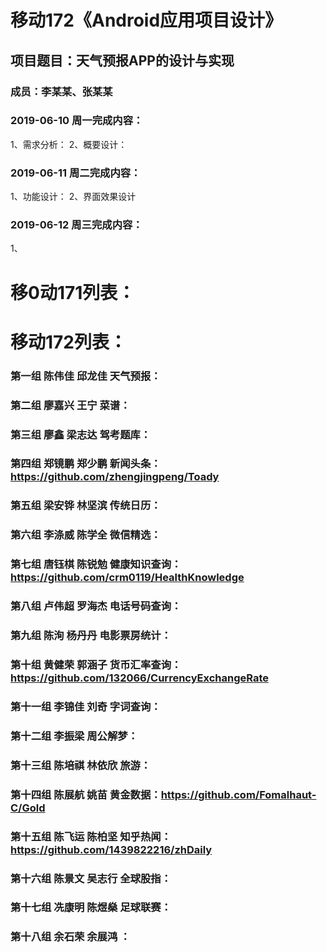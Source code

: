 # 移动172《Android应用项目设计》
## 项目题目：天气预报APP的设计与实现
### 成员：李某某、张某某

### 2019-06-10 周一完成内容：
1、需求分析：
2、概要设计：


### 2019-06-11 周二完成内容：
1、功能设计：
2、界面效果设计


### 2019-06-12 周三完成内容：
1、


# 移0动171列表：




# 移动172列表：
### 第一组	陈伟佳	邱龙佳	天气预报：
### 第二组	廖嘉兴	王宁	菜谱：
### 第三组	廖鑫	梁志达	驾考题库：
### 第四组	郑镜鹏	郑少鹏	新闻头条：https://github.com/zhengjingpeng/Toady
### 第五组	梁安铧	林坚滨	传统日历：
### 第六组	李涤威	陈学全	微信精选：
### 第七组	唐钰棋	陈锐勉	健康知识查询：https://github.com/crm0119/HealthKnowledge
### 第八组	卢伟超	罗海杰	电话号码查询：
### 第九组	陈洵	杨丹丹	电影票房统计：
### 第十组	黄健荣	郭涵子	货币汇率查询：https://github.com/132066/CurrencyExchangeRate
### 第十一组	李锦佳	刘奇	字词查询：
### 第十二组	李振梁		周公解梦：
### 第十三组	陈培祺	林依欣	旅游：
### 第十四组	陈展航	姚苗	黄金数据：https://github.com/Fomalhaut-C/Gold
### 第十五组	陈飞运	陈柏坚	知乎热闻：https://github.com/1439822216/zhDaily
### 第十六组	陈景文	吴志行	全球股指：
### 第十七组	冼康明	陈煜燊	足球联赛：
### 第十八组	余石荣	余展鸿	：

